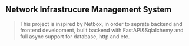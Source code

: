 ## Network Infrastrucure Management System
> This project is inspired by Netbox, in order to seprate backend and frontend development, built backend with FastAPI&Sqlalchemy and full async support
> for database, http and etc.
